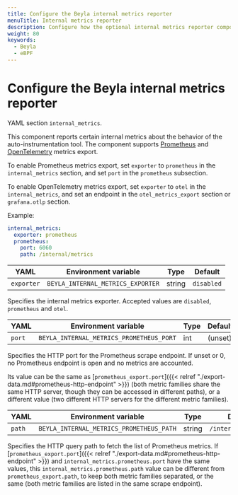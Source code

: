 ```yaml
---
title: Configure the Beyla internal metrics reporter
menuTitle: Internal metrics reporter
description: Configure how the optional internal metrics reporter component reports metrics on the internal behavior of the auto-instrumentation tool in Prometheus format.
weight: 80
keywords:
  - Beyla
  - eBPF
---
```


# Configure the Beyla internal metrics reporter

YAML section `internal_metrics`.

This component reports certain internal metrics about the behavior of the auto-instrumentation tool.
The component supports [Prometheus](https://prometheus.io/) and [OpenTelemetry](https://opentelemetry.io/) metrics export.

To enable Prometheus metrics export, set `exporter` to `prometheus` in the `internal_metrics` section, and set `port` in the `prometheus` subsection.

To enable OpenTelemetry metrics export, set `exporter` to `otel` in the `internal_metrics`, and set an endpoint in the `otel_metrics_export` section or `grafana.otlp` section.

Example:

```yaml
internal_metrics:
  exporter: prometheus
  prometheus:
    port: 6060
    path: /internal/metrics
```

| YAML        | Environment variable                                  | Type | Default |
| ----------- | ---------------------------------------- | ---- | ------- |
| `exporter`      | `BEYLA_INTERNAL_METRICS_EXPORTER` | string | `disabled` |

Specifies the internal metrics exporter. Accepted values are `disabled`, `prometheus` and `otel`.

| YAML   | Environment variable                                  | Type | Default |
| ------ | ---------------------------------------- | ---- | ------- |
| `port` | `BEYLA_INTERNAL_METRICS_PROMETHEUS_PORT` | int  | (unset) |

Specifies the HTTP port for the Prometheus scrape endpoint. If unset or 0,
no Prometheus endpoint is open and no metrics are accounted.

Its value can be the same as [`prometheus_export.port`]({{< relref "./export-data.md#prometheus-http-endpoint" >}}) (both metric families
share the same HTTP server, though they can be accessed in different paths),
or a different value (two different HTTP servers for the different metric families).

| YAML   | Environment variable                                  | Type   | Default             |
| ------ | ---------------------------------------- | ------ | ------------------- |
| `path` | `BEYLA_INTERNAL_METRICS_PROMETHEUS_PATH` | string | `/internal/metrics` |

Specifies the HTTP query path to fetch the list of Prometheus metrics.
If [`prometheus_export.port`]({{< relref "./export-data.md#prometheus-http-endpoint" >}}) and `internal_metrics.prometheus.port` have the
same values, this `internal_metrics.prometheus.path` value can be
different from `prometheus_export.path`, to keep both metric families separated,
or the same (both metric families are listed in the same scrape endpoint).

